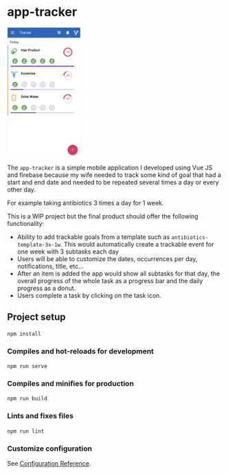 # app-tracker

<img src="doc/app.png" height="300">

The `app-tracker` is a simple mobile application I developed using Vue JS and firebase because my wife needed to track some kind of goal that had a start and end date and needed to be repeated several times a day or every other day.

For example taking antibiotics 3 times a day for 1 week.

This is a WIP project but the final product should offer the following functionality:

- Ability to add trackable goals from a template such as `antibiotics-template-3x-1w`. This would automatically create a trackable event for one week with 3 subtasks each day
- Users will be able to customize the dates, occurrences per day, notifications, title, etc...
- After an item is added the app would show all subtasks for that day, the overall progress of the whole task as a progress bar and the daily progress as a donut.
- Users complete a task by clicking on the task icon.

## Project setup
```
npm install
```

### Compiles and hot-reloads for development
```
npm run serve
```

### Compiles and minifies for production
```
npm run build
```

### Lints and fixes files
```
npm run lint
```

### Customize configuration
See [Configuration Reference](https://cli.vuejs.org/config/).
